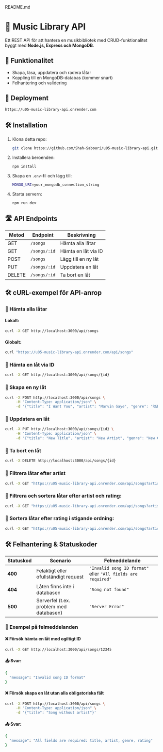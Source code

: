 README.md
# 🎵 Music Library API

Ett REST API för att hantera en musikbibliotek med CRUD-funktionalitet byggt med **Node.js, Express och MongoDB**.

## 🚀 Funktionalitet
- Skapa, läsa, uppdatera och radera låtar
- Koppling till en MongoDB-databas (kommer snart)
- Felhantering och validering

## 🚀 Deployment
```sh
https://u05-music-library-api.onrender.com
```

## 🛠️ Installation
1. Klona detta repo:
    ```sh
    git clone https://github.com/Shah-Sabouri/u05-music-library-api.git

2. Installera beroenden:
    ```sh
    npm install 

3. Skapa en `.env`-fil och lägg till:
    ```sh
    MONGO_URI=your_mongodb_connection_string

4. Starta servern:
    ```sh
    npm run dev

## 🛣️ API Endpoints

| Metod  | Endpoint      | Beskrivning            |
|--------|-------------|------------------------|
| GET    | `/songs`     | Hämta alla låtar       |
| GET    | `/songs/:id` | Hämta en låt via ID    |
| POST   | `/songs`     | Lägg till en ny låt    |
| PUT    | `/songs/:id` | Uppdatera en låt       |
| DELETE | `/songs/:id` | Ta bort en låt         |

## 🛠️ cURL-exempel för API-anrop

### 📌 Hämta alla låtar
#### Lokalt:
```sh
curl -X GET http://localhost:3000/api/songs
```
#### Globalt:
```sh
curl "https://u05-music-library-api.onrender.com/api/songs"
```
### 📌 Hämta en låt via ID
```sh
curl -X GET http://localhost:3000/api/songs/{id}
```
### 📌 Skapa en ny låt
```sh
curl -X POST http://localhost:3000/api/songs \
     -H "Content-Type: application/json" \
     -d '{"title": "I Want You", "artist": "Marvin Gaye", "genre": "R&B", "rating": 5}'
```
### 📌 Uppdatera en låt
```sh
curl -X PUT http://localhost:3000/api/songs/{id} \
     -H "Content-Type: application/json" \
     -d '{"title": "New Title", "artist": "New Artist", "genre": "New Genre", "rating": 4}'
```
### 📌 Ta bort en låt
```sh
curl -X DELETE http://localhost:3000/api/songs/{id}
```
### 📌 Filtrera låtar efter artist
```sh
curl -X GET "https://u05-music-library-api.onrender.com/api/songs?artist=2pac"
```
### 📌 Filtrera och sortera låtar efter artist och rating:
```sh
curl -X GET "https://u05-music-library-api.onrender.com/api/songs?artist=2pac&sort=desc"
```
### 📌 Sortera låtar efter rating i stigande ordning:
```sh
curl -X GET "https://u05-music-library-api.onrender.com/api/songs?artist=2pac&sort=asc"
```

## 🛠️ Felhantering & Statuskoder

| Statuskod | Scenario | Felmeddelande |
|-----------|---------|---------------|
| **400** | Felaktigt eller ofullständigt request | `"Invalid song ID format"` eller `"All fields are required"` |
| **404** | Låten finns inte i databasen | `"Song not found"` |
| **500** | Serverfel (t.ex. problem med databasen) | `"Server Error"` |

### 📌 Exempel på felmeddelanden
#### ❌ Försök hämta en låt med ogiltigt ID
```sh
curl -X GET http://localhost:3000/api/songs/12345
```
#### 📤 Svar:
```sh
{
  "message": "Invalid song ID format"
}
```
#### ❌ Försök skapa en låt utan alla obligatoriska fält
```sh
curl -X POST http://localhost:3000/api/songs \
     -H "Content-Type: application/json" \
     -d '{"title": "Song without artist"}'
```
#### 📤 Svar:
```sh
{
  "message": "All fields are required: title, artist, genre, rating"
}
```
